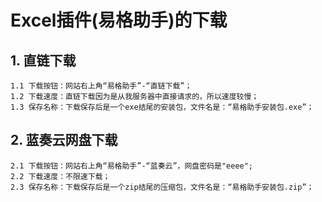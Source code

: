 # Excel插件(易格助手)的下载
## 1. 直链下载
    1.1 下载按钮：网站右上角“易格助手”-“直链下载”；
    1.2 下载速度：直链下载因为是从我服务器中直接请求的，所以速度较慢；
    1.3 保存名称：下载保存后是一个exe结尾的安装包，文件名是：“易格助手安装包.exe”；

## 2. 蓝奏云网盘下载
    2.1 下载按钮：网站右上角“易格助手”-“蓝奏云”，网盘密码是"eeee";
    2.2 下载速度：不限速下载；
    2.3 保存名称：下载保存后是一个zip结尾的压缩包，文件名是：“易格助手安装包.zip”；
